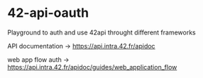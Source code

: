 # 42-api-oauth
Playground to auth and use 42api throught different frameworks

API documentation -> https://api.intra.42.fr/apidoc

web app flow auth -> https://api.intra.42.fr/apidoc/guides/web_application_flow
